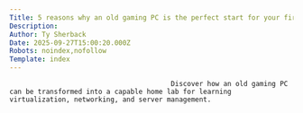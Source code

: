 ```yaml
---
Title: 5 reasons why an old gaming PC is the perfect start for your first home lab
Description: 
Author: Ty Sherback
Date: 2025-09-27T15:00:20.000Z
Robots: noindex,nofollow
Template: index
---
```


                                            Discover how an old gaming PC can be transformed into a capable home lab for learning virtualization, networking, and server management.
                                        